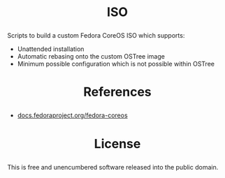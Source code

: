 ﻿<!-- This is free and unencumbered software released into the public domain -->

# <p align=center>ISO

Scripts to build a custom Fedora CoreOS ISO which supports:

- Unattended installation
- Automatic rebasing onto the custom OSTree image
- Minimum possible configuration which is not possible within OSTree

# <p align=center>References

- [docs.fedoraproject.org/fedora-coreos](https://docs.fedoraproject.org/en-US/fedora-coreos)

# <p align=center>License

This is free and unencumbered software released into the public domain.
